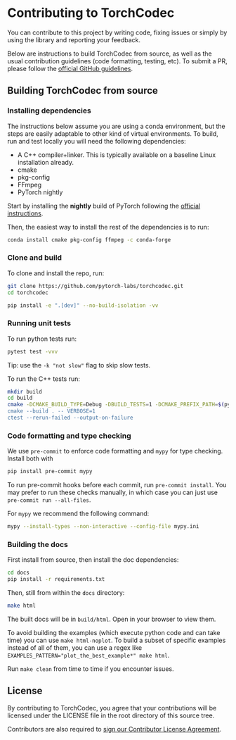 # Contributing to TorchCodec

You can contribute to this project by writing code, fixing issues or simply by
using the library and reporting your feedback.

Below are instructions to build TorchCodec from source, as well as the usual
contribution guidelines (code formatting, testing, etc). To submit a PR, please
follow the [official GitHub
guidelines](https://docs.github.com/en/pull-requests/collaborating-with-pull-requests/proposing-changes-to-your-work-with-pull-requests/creating-a-pull-request-from-a-fork).

## Building TorchCodec from source

### Installing dependencies

The instructions below assume you are using a conda environment, but the steps
are easily adaptable to other kind of virtual environments. To build, run and
test locally you will need the following dependencies:

- A C++ compiler+linker. This is typically available on a baseline Linux
  installation already.
- cmake
- pkg-config
- FFmpeg
- PyTorch nightly

Start by installing the **nightly** build of PyTorch following the
[official instructions](https://pytorch.org/get-started/locally/).

Then, the easiest way to install the rest of the dependencies is to run:

```bash
conda install cmake pkg-config ffmpeg -c conda-forge
```

### Clone and build

To clone and install the repo, run:

<!-- TODO_UPDATE_LINK -->
```bash
git clone https://github.com/pytorch-labs/torchcodec.git
cd torchcodec

pip install -e ".[dev]" --no-build-isolation -vv
```

### Running unit tests

To run python tests run:

```bash
pytest test -vvv
```

Tip: use the `-k "not slow"` flag to skip slow tests.

To run the C++ tests run:

```bash
mkdir build
cd build
cmake -DCMAKE_BUILD_TYPE=Debug -DBUILD_TESTS=1 -DCMAKE_PREFIX_PATH=$(python3 -c 'import torch;print(torch.utils.cmake_prefix_path)) ..
cmake --build . -- VERBOSE=1
ctest --rerun-failed --output-on-failure
```

### Code formatting and type checking

We use `pre-commit` to enforce code formatting and `mypy` for type checking.
Install both with

```bash
pip install pre-commit mypy
```

To run pre-commit hooks before each commit, run `pre-commit install`. You may
prefer to run these checks manually, in which case you can just use `pre-commit
run --all-files`.

For `mypy` we recommend the following command:

```bash
mypy --install-types --non-interactive --config-file mypy.ini
```

### Building the docs

First install from source, then install the doc dependencies:

```bash
cd docs
pip install -r requirements.txt
```

Then, still from within the `docs` directory:

```bash
make html
```

The built docs will be in `build/html`. Open in your browser to view them.

To avoid building the examples (which execute python code and can take time) you
can use `make html-noplot`. To build a subset of specific examples instead of
all of them, you can use a regex like
`EXAMPLES_PATTERN="plot_the_best_example*" make html`.

Run `make clean` from time to time if you encounter issues.

## License

By contributing to TorchCodec, you agree that your contributions will be
licensed under the LICENSE file in the root directory of this source tree.

Contributors are also required to
[sign our Contributor License Agreement](https://code.facebook.com/cla).
